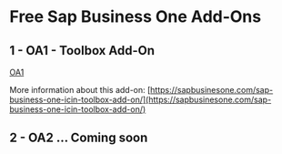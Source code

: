 # Free Sap Business One Add-Ons
## 1 - OA1 - Toolbox Add-On

[OA1](https://github.com/ozeraydin57/Sapb1.Add-On/tree/main/OA1)
 
More information about this add-on: [https://sapbusinesone.com/sap-business-one-icin-toolbox-add-on/](https://sapbusinesone.com/sap-business-one-icin-toolbox-add-on/) 

## 2 - OA2 ... Coming soon
